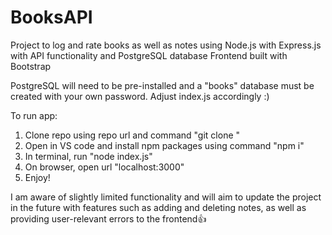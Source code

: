 # BooksAPI
Project to log and rate books as well as notes using Node.js with Express.js with API functionality and PostgreSQL database
Frontend built with Bootstrap

PostgreSQL will need to be pre-installed and a "books" database must be created with your own password. Adjust index.js accordingly :) 

To run app:
1) Clone repo using repo url and command "git clone <url>"
2) Open in VS code and install npm packages using command "npm i"
3) In terminal, run "node index.js"
4) On browser, open url "localhost:3000"
5) Enjoy!

I am aware of slightly limited functionality and will aim to update the project in the future with features such as adding and deleting notes,
as well as providing user-relevant errors to the frontend👍

